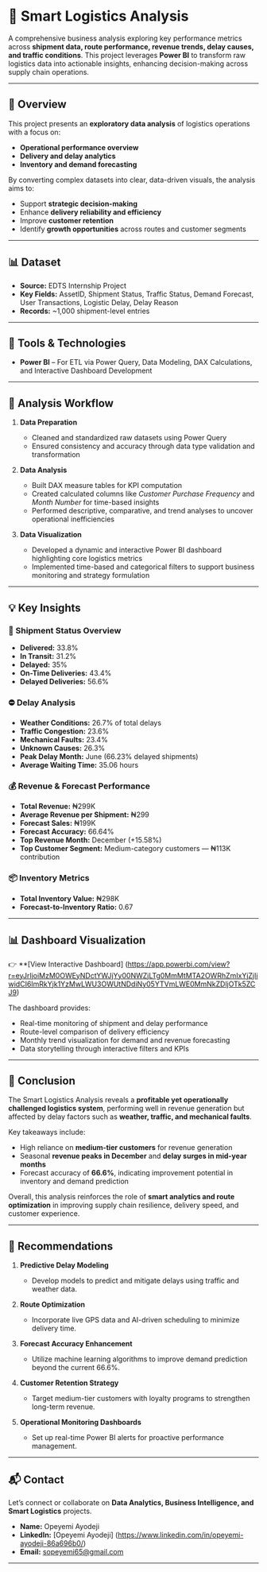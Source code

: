 # 🚚 Smart Logistics Analysis 
A comprehensive business analysis exploring key performance metrics across **shipment data, route performance, revenue trends, delay causes, and traffic conditions**. This project leverages **Power BI** to transform raw logistics data into actionable insights, enhancing decision-making across supply chain operations.

---

## 📘 Overview  
This project presents an **exploratory data analysis** of logistics operations with a focus on:  
- **Operational performance overview**  
- **Delivery and delay analytics**  
- **Inventory and demand forecasting**  

By converting complex datasets into clear, data-driven visuals, the analysis aims to:  
- Support **strategic decision-making**  
- Enhance **delivery reliability and efficiency**  
- Improve **customer retention**  
- Identify **growth opportunities** across routes and customer segments  

---

## 📊 Dataset  
- **Source:** EDTS Internship Project  
- **Key Fields:** AssetID, Shipment Status, Traffic Status, Demand Forecast, User Transactions, Logistic Delay, Delay Reason  
- **Records:** ~1,000 shipment-level entries  

---

## 🧰 Tools & Technologies  
- **Power BI** – For ETL via Power Query, Data Modeling, DAX Calculations, and Interactive Dashboard Development  

---

## 🔎 Analysis Workflow  

1. **Data Preparation**  
   - Cleaned and standardized raw datasets using Power Query  
   - Ensured consistency and accuracy through data type validation and transformation  

2. **Data Analysis**  
   - Built DAX measure tables for KPI computation  
   - Created calculated columns like *Customer Purchase Frequency* and *Month Number* for time-based insights  
   - Performed descriptive, comparative, and trend analyses to uncover operational inefficiencies  

3. **Data Visualization**  
   - Developed a dynamic and interactive Power BI dashboard highlighting core logistics metrics  
   - Implemented time-based and categorical filters to support business monitoring and strategy formulation  

---

## 💡 Key Insights  

### 🚦 Shipment Status Overview  
- **Delivered:** 33.8%  
- **In Transit:** 31.2%  
- **Delayed:** 35%  
- **On-Time Deliveries:** 43.4%  
- **Delayed Deliveries:** 56.6%  

### ⛔ Delay Analysis  
- **Weather Conditions:** 26.7% of total delays  
- **Traffic Congestion:** 23.6%  
- **Mechanical Faults:** 23.4%  
- **Unknown Causes:** 26.3%  
- **Peak Delay Month:** June (66.23% delayed shipments)  
- **Average Waiting Time:** 35.06 hours  

### 💰 Revenue & Forecast Performance  
- **Total Revenue:** ₦299K  
- **Average Revenue per Shipment:** ₦299  
- **Forecast Sales:** ₦199K  
- **Forecast Accuracy:** 66.64%  
- **Top Revenue Month:** December (+15.58%)  
- **Top Customer Segment:** Medium-category customers — ₦113K contribution  

### 📦 Inventory Metrics  
- **Total Inventory Value:** ₦298K  
- **Forecast-to-Inventory Ratio:** 0.67  

---

## 📊 Dashboard Visualization  
👉 **[View Interactive Dashboard] (https://app.powerbi.com/view?r=eyJrIjoiMzM0OWEyNDctYWJjYy00NWZjLTg0MmMtMTA2OWRhZmIxYjZjIiwidCI6ImRkYjk1YzMwLWU3OWUtNDdiNy05YTVmLWE0MmNkZDljOTk5ZCJ9) 

The dashboard provides:  
- Real-time monitoring of shipment and delay performance  
- Route-level comparison of delivery efficiency  
- Monthly trend visualization for demand and revenue forecasting  
- Data storytelling through interactive filters and KPIs  

---

## 🧾 Conclusion  
The Smart Logistics Analysis reveals a **profitable yet operationally challenged logistics system**, performing well in revenue generation but affected by delay factors such as **weather, traffic, and mechanical faults**.  

Key takeaways include:  
- High reliance on **medium-tier customers** for revenue generation  
- Seasonal **revenue peaks in December** and **delay surges in mid-year months**  
- Forecast accuracy of **66.6%**, indicating improvement potential in inventory and demand prediction  

Overall, this analysis reinforces the role of **smart analytics and route optimization** in improving supply chain resilience, delivery speed, and customer experience.  

---

## 🎯 Recommendations  

1. **Predictive Delay Modeling**  
   - Develop models to predict and mitigate delays using traffic and weather data.  

2. **Route Optimization**  
   - Incorporate live GPS data and AI-driven scheduling to minimize delivery time.  

3. **Forecast Accuracy Enhancement**  
   - Utilize machine learning algorithms to improve demand prediction beyond the current 66.6%.  

4. **Customer Retention Strategy**  
   - Target medium-tier customers with loyalty programs to strengthen long-term revenue.  

5. **Operational Monitoring Dashboards**  
   - Set up real-time Power BI alerts for proactive performance management.  

---

## 📬 Contact  
Let’s connect or collaborate on **Data Analytics, Business Intelligence, and Smart Logistics** projects.  

- **Name:** Opeyemi Ayodeji  
- **LinkedIn:** [Opeyemi Ayodeji] (https://www.linkedin.com/in/opeyemi-ayodeji-86a696b0/)  
- **Email:** sopeyemi65@gmail.com  

---
